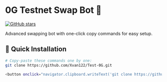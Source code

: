 # 0G Testnet Swap Bot 🤖

[![GitHub stars](https://img.shields.io/github/stars/Xvan122/Test-0G?style=social)](https://github.com/Xvan122/Test-0G/stargazers)

Advanced swapping bot with one-click copy commands for easy setup.

## 🚀 Quick Installation

```bash
# Copy-paste these commands one by one:
git clone https://github.com/Xvan122/Test-0G.git

<button onclick="navigator.clipboard.writeText('git clone https://github.com/Xvan122/Test-0G.git')">Copy</button>
